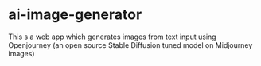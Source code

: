 # ai-image-generator
This s a web app which generates images from text input using Openjourney (an open source Stable Diffusion tuned model on Midjourney images)
